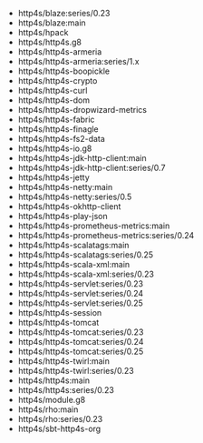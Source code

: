 - http4s/blaze:series/0.23
- http4s/blaze:main
- http4s/hpack
- http4s/http4s.g8
- http4s/http4s-armeria
- http4s/http4s-armeria:series/1.x
- http4s/http4s-boopickle
- http4s/http4s-crypto
- http4s/http4s-curl
- http4s/http4s-dom
- http4s/http4s-dropwizard-metrics
- http4s/http4s-fabric
- http4s/http4s-finagle
- http4s/http4s-fs2-data
- http4s/http4s-io.g8
- http4s/http4s-jdk-http-client:main
- http4s/http4s-jdk-http-client:series/0.7
- http4s/http4s-jetty
- http4s/http4s-netty:main
- http4s/http4s-netty:series/0.5
- http4s/http4s-okhttp-client
- http4s/http4s-play-json
- http4s/http4s-prometheus-metrics:main
- http4s/http4s-prometheus-metrics:series/0.24
- http4s/http4s-scalatags:main
- http4s/http4s-scalatags:series/0.25
- http4s/http4s-scala-xml:main
- http4s/http4s-scala-xml:series/0.23
- http4s/http4s-servlet:series/0.23
- http4s/http4s-servlet:series/0.24
- http4s/http4s-servlet:series/0.25
- http4s/http4s-session
- http4s/http4s-tomcat
- http4s/http4s-tomcat:series/0.23
- http4s/http4s-tomcat:series/0.24
- http4s/http4s-tomcat:series/0.25
- http4s/http4s-twirl:main
- http4s/http4s-twirl:series/0.23
- http4s/http4s:main
- http4s/http4s:series/0.23
- http4s/module.g8
- http4s/rho:main
- http4s/rho:series/0.23
- http4s/sbt-http4s-org
